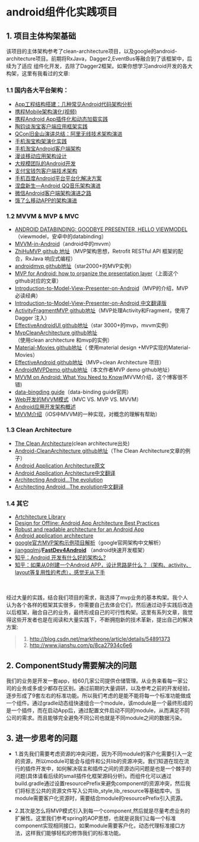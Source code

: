 # android组件化实践项目

## 1. 项目主体构架基础
该项目的主体架构参考了clean-architecture项目，以及google的android-architecture项目。前期将RxJava，Dagger2,EventBus等融合到了该框架中，后续为了适应
组件化开发，去除了Dagger2框架。如果你想学习android开发的各大构架，这里有我看过的文章:<br/>

### 1.1 国内各大平台架构：

<ul>
<li><a href="http://www.uml.org.cn/mobiledev/201310211.asp" target="_blank">App工程结构搭建：几种常见Android代码架构分析</a></li>
<li><a href="http://www.infoq.com/cn/presentations/ctrip-mobile-architecture-evolution" target="_blank">携程Mobile架构演化(视频)</a></li>
<li><a href="http://www.infoq.com/cn/articles/ctrip-android-dynamic-loading" target="_blank">携程Android App插件化和动态加载实践</a></li>
<li><a href="http://www.infoq.com/cn/interviews/tj-taobao-client-arch" target="_blank">陶钧谈淘宝客户端应用框架实践</a></li>
<li><a href="http://www.infoq.com/cn/articles/alibaba-mobile-infrastructure" target="_blank">QCon旧金山演讲总结：阿里无线技术架构演进</a></li>
<li><a href="http://www.infoq.com/cn/news/2014/12/taobao-app-evolution" target="_blank">手机淘宝构架演化实践</a></li>
<li><a href="http://www.open-open.com/lib/view/open1436316754208.html" target="_blank">手机淘宝Android客户端架构</a></li>
<li><a href="http://club.alibabatech.org/resource_detail.htm?topicId=124" target="_blank">漫谈移动应用架构设计</a></li>
<li><a href="http://club.alibabatech.org/resource_detail.htm?topicId=130" target="_blank">大规模团队的Android开发</a></li>
<li><a href="http://club.alibabatech.org/resource_detail.htm?topicId=155" target="_blank">支付宝钱包客户端技术架构</a></li>
<li><a href="http://www.infoq.com/cn/presentations/mobile-baidu-android-platform-solutions" target="_blank">手机百度Android平台平台化解决方案</a></li>
<li><a href="http://www.infoq.com/cn/presentations/evolution-of-android-qq-music-architecture" target="_blank">涅盘新生—Android QQ音乐架构演进</a></li>
<li><a href="http://www.infoq.com/cn/articles/wechat-android-app-architecture" target="_blank">微信Android客户端架构演进之路</a></li>
<li><a href="https://mp.weixin.qq.com/s?__biz=MzAxNDUwMzU3Mw==&amp;mid=401044540&amp;idx=1&amp;sn=24b7d8fb655ae6dd5d989d0cb3c08e90&amp;scene=2&amp;srcid=0106EtxRjD2jHxzomxVPTwY3&amp;from=timeline&amp;isappinstalled=0&amp;uin=NzgwODIwNDgw&amp;key=&amp;devicetype=webwx&amp;version=70000001&amp;lang=zh_CN&amp;pass_ticket=46hW44w3Hxd7VY9rutz7mgLu1JGe2T1AAKNQpxNoYOSGi8NpmNYr+AZj+iXtRX2F" target="_blank">饿了么移动APP的架构演进</a></li>
</ul>

### 1.2 MVVM &amp; MVP &amp; MVC

<ul>
<li>
<a href="http://tech.vg.no/2015/07/17/android-databinding-goodbye-presenter-hello-viewmodel/" target="_blank">ANDROID DATABINDING: GOODBYE PRESENTER, HELLO VIEWMODEL</a><br>（viewmodel，安卓中的databinding）</li>
<li>
<a href="http://www.codeproject.com/Articles/166952/MVVM-in-Android" target="_blank">MVVM-in-Android</a>（android中的mvvm）</li>
<li>
<a href="https://github.com/CameloeAnthony/ZhiHuMVP" target="_blank"> ZhiHuMVP github 地址</a>（MVP架构思想，Retrofit RESTful API 框架的配合，RxJava 响应式编程）</li>
<li>
<a href="https://github.com/antoniolg/androidmvp" target="_blank"> androidmvp github地址</a>（star2000+的MVP实例）</li>
<li>
<a href="http://antonioleiva.com/mvp-android/" target="_blank">MVP for Android: how to organize the presentation layer</a>（上面这个github对应的文章）</li>
<li>
<a href="https://github.com/konmik/konmik.github.io/wiki/Introduction-to-Model-View-Presenter-on-Android" target="_blank"> Introduction-to-Model-View-Presenter-on-Android</a>（MVP的介绍，MVP必读经典）</li>
<li><a href="http://www.jcodecraeer.com/a/anzhuokaifa/androidkaifa/2015/0425/2782.html" target="_blank">Introduction-to-Model-View-Presenter-on-Android 中文翻译版</a></li>
<li>
<a href="https://github.com/spengilley/ActivityFragmentMVP" target="_blank">ActivityFragmentMVP github地址</a>（MVP处理Activity和Fragment，使用了Dagger 注入）</li>
<li>
<a href="https://github.com/pedrovgs/EffectiveAndroidUI" target="_blank"> EffectiveAndroidUI github地址</a>（star 3000+的mvp，mvvm实例）</li>
<li>
<a href="https://github.com/glomadrian/MvpCleanArchitecture" target="_blank"> MvpCleanArchitecture github地址</a>（使用clean architecture 和mvp的实例）</li>
<li>
<a href="https://github.com/saulmm/Material-Movies" target="_blank"> Material-Movies github地址</a>（ 使用material design +MVP实现的Material-Movies）</li>
<li>
<a href="https://github.com/rallat/EffectiveAndroid" target="_blank">EffectiveAndroid github地址</a>（MVP+clean Architecture 项目）</li>
<li>
<a href="https://github.com/CameloeAnthony/AndroidMVPDemo" target="_blank">AndroidMVPDemo github地址</a>（本文作者MVP demo github地址）</li>
<li>
<a href="http://willowtreeapps.com/blog/mvvm-on-android-what-you-need-to-know/" target="_blank">MVVM on Android: What You Need to Know</a>(MVVM介绍，这个博客很不错)</li>
<li>
<a href="https://developer.android.com/tools/data-binding/guide.html" target="_blank">data-bingding guide</a>（data-binding guide官网）</li>
<li>
<a href="http://www.cnblogs.com/dxy1982/p/3793895.html" target="_blank">Web开发的MVVM模式</a>（MVC VS. MVP VS. MVVM）</li>
<li><a href="http://www.liuguangli.win/archives/299" target="_blank">Android应用开发架构概述</a></li>
<li>
<a href="http://objccn.io/issue-13-1/" target="_blank">MVVM介绍</a>（iOS中MVVM的一种实现，对概念的理解有帮助）</li>
</ul>

### 1.3 Clean Architecture

<ul>
<li>
<a href="https://blog.8thlight.com/uncle-bob/2012/08/13/the-clean-architecture.html" target="_blank">The Clean Architecture</a>(clean architecture出处)</li>
<li>
<a href="https://github.com/android10/Android-CleanArchitecture" target="_blank">Android-CleanArchitecture github地址</a>（The Clean Architecture文章的例子）</li>
<li>
<a href="https://medium.com/ribot-labs/android-application-architecture-8b6e34acda65#.b29vhtdm2" target="_blank">Android Application Architecture原文</a> </li>
<li><a href="http://www.jianshu.com/p/8ca27934c6e6" target="_blank">Android Application Architecture中文翻译</a></li>
<li><a href="http://fernandocejas.com/2015/07/18/architecting-android-the-evolution/" target="_blank">Architecting Android…The evolution</a></li>
<li><a href="http://www.devtf.cn/?p=1083" target="_blank">Architecting Android…The evolution中文翻译</a></li>
</ul>

### 1.4 其它

<ul>
<li><a href="https://github.com/Juude/Awesome-Android-Architecture/blob/master/Library.md" target="_blank">Artchitecture Library</a></li>
<li><a href="https://plus.google.com/+AndroidDevelopers/posts/3C4GPowmWLb" target="_blank">Design for Offline: Android App Architecture Best Practices</a></li>
<li><a href="http://blog.joanzapata.com/robust-architecture-for-an-android-app/" target="_blank">Robust and readable architecture for an Android App</a></li>
<li><a href="https://events.google.com/io2015/schedule?sid=358c9f91-b6d4-e411-b87f-00155d5066d7#day1/358c9f91-b6d4-e411-b87f-00155d5066d7" target="_blank">Android application architecture</a></li>
<li>
<a href="http://mp.weixin.qq.com/s?__biz=MzA3ODg4MDk0Ng==&amp;mid=403539764&amp;idx=1&amp;sn=d30d89e6848a8e13d4da0f5639100e5f#rd" target="_blank">google官方MVP架构示例项目解析</a>（google官网架构中文解析）</li>
<li>
<a href="https://github.com/jiangqqlmj" target="_blank">jiangqqlmj</a>/<strong><a href="https://github.com/jiangqqlmj/FastDev4Android" target="_blank">FastDev4Android</a></strong> （android快速开发框架）</li>
<li><a href="https://www.zhihu.com/question/21406685" target="_blank">知乎：Android 开发有什么好的架构么?</a></li>
<li>
<a href="https://www.zhihu.com/question/28564947" target="_blank">知乎：如果从0创建一个Android APP，设计思路是什么？（架构、activity、layout等复用性的考虑），感觉无从下手</a>
</li>
</ul>
<br/>
<br/>经过大量的实践，结合我们项目的需求，我选择了mvp业务的基本构架。我个人认为各个各样的框架其实很多，你需要自己去体会它们，然后通过动手实践后改造以后框架，融合自己的业务，最终形成自己的可行性构架。这里有系列文章，我觉得这些开发者也是在阅读和大量实践下，不断拥抱新的技术革新，提出自己的解决方案:<br/>

> 1. http://blog.csdn.net/marktheone/article/details/54891373
> 2. http://www.jianshu.com/p/8ca27934c6e6

## 2. ComponentStudy需要解决的问题
我们的业务是开发一套app，给60几家公司提供仓储管理。从业务来看每一家公司的业务或多或少都存在区别。通过前期的大量调研，以及参考之前的开发经验，逐步形成了9套左右的标准功能。所以我们考虑的是能不能将每一个标准功能做成一个组件。通过gradle动态组快速组合一个module，该module是一个最终形成的是一个插件，而在启动App后，通过配置文件启动不同的module，从而满足不同公司的需求。而且能够完全避免不同公司也就是不同module之间的数据污染。

## 3. 进一步思考的问题

* 1.首先我们需要考虑资源的冲突问题，因为不同module的客户化需要引入一定的资源，所以module可能会与组件和公共lib的资源冲突。我们知道在现在流行的插件开发中，如何解决宿主和插件之间的资源访问问题是也是一个棘手的问题(具体请看后续的small插件化框架源码分析)。而组件化可以通过build.gradle通过设置resourcePrefix来避免component的资源冲突，然后我们将标志公共的资源文件写入公共lib_style,lib_resource等基础库中。当module需要客户化资源时，需要结合module的resourcePrefix引入资源。<br/>

* 2.其次是怎么将MVP模式引入到每一个component,然后就是尽量考虑业务的扩展性。这里我们参考spring的AOP思想，也就是说我们让每一个标准component实现相同接口，如果module需要客户化，动态代理标准接口方法，这样我们能够轻松的修饰我们的标准功能。










